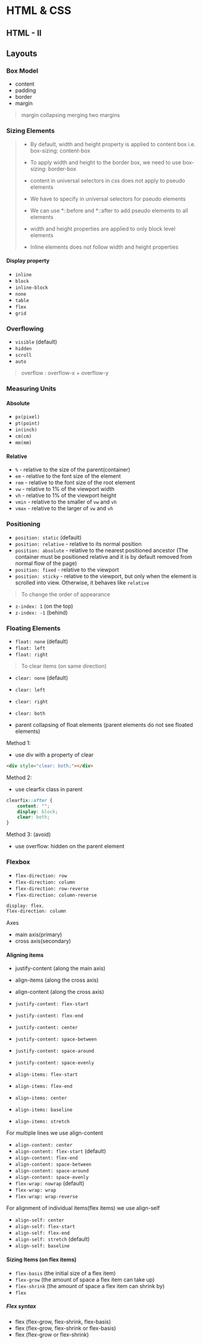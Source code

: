 # HTML & CSS

## HTML - II

## Layouts

### Box Model

- content
- padding
- border
- margin

> margin collapsing
        merging two margins

### Sizing Elements

> - By default, width and height property is applied to content box i.e. box-sizing: content-box
> - To apply width and height to the border box, we need to use box-sizing: border-box
> 
> - content in universal selectors in css does not apply to pseudo elements
> - We have to specify in universal selectors for pseudo elements
> - We can use *::before and *::after to add pseudo elements to all elements
> - width and height properties are applied to only block level elements
> - Inline elements does not follow width and height properties

#### Display property

- `inline`
- `block`
- `inline-block`
- `none`
- `table`
- `flex`
- `grid`

### Overflowing

- `visible` (default)
- `hidden`
- `scroll`
- `auto`

> overflow : overflow-x + overflow-y

### Measuring Units

#### Absolute

- `px(pixel)`
- `pt(point)`
- `in(inch)`
- `cm(cm)`
- `mm(mm)`

#### Relative

- `%` - relative to the size of the parent(container)
- `em` - relative to the font size of the element
- `rem` - relative to the font size of the root element
- `vw` - relative to 1% of the viewport width
- `vh` - relative to 1% of the viewport height
- `vmin` - relative to the smaller of `vw` and `vh`
- `vmax` - relative to the larger of `vw` and `vh`

### Positioning

- `position: static` (default)
- `position: relative` - relative to its normal position
- `position: absolute` - relative to the nearest positioned ancestor
(The container must be positioned relative and it is by default removed from normal flow of the page)
- `position: fixed` - relative to the viewport
- `position: sticky` - relative to the viewport, but only when the element is scrolled into
view. Otherwise, it behaves like `relative`

> To change the order of appearance

- `z-index: 1` (on the top)
- `z-index: -1` (behind)

### Floating Elements

- `float: none` (default)
- `float: left`
- `float: right`

> To clear items (on same direction)

- `clear: none` (default)
- `clear: left`
- `clear: right`
- `clear: both`

- parent collapsing of float elements
(parent elements do not see floated elements)

Method 1:

- use div with a property of clear

```html
<div style="clear: both;"></div>
```

Method 2:

- use clearfix class in parent

```css
clearfix::after {
    content: "";
    display: block;
    clear: both;
}
```

Method 3: (avoid)

- use overflow: hidden on the parent element

### Flexbox

- `flex-direction: row`
- `flex-direction: column`
- `flex-direction: row-reverse`
- `flex-direction: column-reverse`

```css
display: flex,
flex-direction: column
```

Axes

- main axis(primary)
- cross axis(secondary)

#### Aligning items

- justify-content (along the main axis)
- align-items (along the cross axis)
- align-content (along the cross axis)

- `justify-content: flex-start`
- `justify-content: flex-end`
- `justify-content: center`
- `justify-content: space-between`
- `justify-content: space-around`
- `justify-content: space-evenly`
- `align-items: flex-start`
- `align-items: flex-end`
- `align-items: center`
- `align-items: baseline`
- `align-items: stretch`

For multiple lines we use align-content

- `align-content: center`
- `align-content: flex-start` (default)
- `align-content: flex-end`
- `align-content: space-between`
- `align-content: space-around`
- `align-content: space-evenly`
- `flex-wrap: nowrap` (default)
- `flex-wrap: wrap`
- `flex-wrap: wrap-reverse`

For alignment of individual items(flex items) we use align-self

- `align-self: center`
- `align-self: flex-start`
- `align-self: flex-end`
- `align-self: stretch` (default)
- `align-self: baseline`

#### Sizing Items (on flex items)

- `flex-basis` (the initial size of a flex item)
- `flex-grow` (the amount of space a flex item can take up)
- `flex-shrink` (the amount of space a flex item can shrink by)
- `flex`

##### Flex syntax

- flex (flex-grow, flex-shrink, flex-basis)
- flex (flex-grow, flex-shrink or flex-basis)
- flex (flex-grow or flex-shrink)

